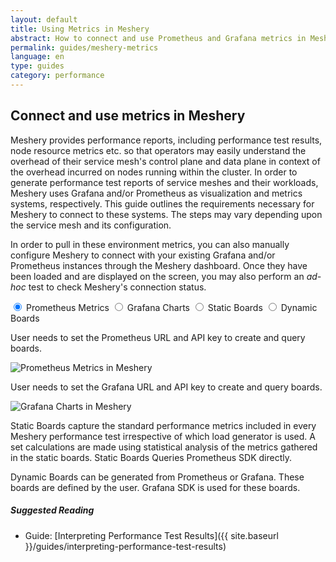 ```yaml
---
layout: default
title: Using Metrics in Meshery
abstract: How to connect and use Prometheus and Grafana metrics in Meshery
permalink: guides/meshery-metrics
language: en
type: guides
category: performance
---
```


## Connect and use metrics in Meshery

Meshery provides performance reports, including performance test results, node resource metrics etc. so that operators may easily understand the overhead of their service mesh's control plane and data plane in context of the overhead incurred on nodes running within the cluster. In order to generate performance test reports of service meshes and their workloads, Meshery uses Grafana and/or Prometheus as visualization and metrics systems, respectively. This guide outlines the requirements necessary for Meshery to connect to these systems. The steps may vary depending upon the service mesh and its configuration.

In order to pull in these environment metrics, you can also manually configure Meshery to connect with your existing Grafana and/or Prometheus instances through the Meshery dashboard. Once they have been loaded and are displayed on the screen, you may also perform an _ad-hoc_ test to check Meshery's connection status.

<main>
  
  <input id="tab1" type="radio" name="tabs" checked>
  <label for="tab1">Prometheus Metrics</label>
    
  <input id="tab2" type="radio" name="tabs">
  <label for="tab2">Grafana Charts</label>
    
  <input id="tab3" type="radio" name="tabs">
  <label for="tab3">Static Boards</label>
    
  <input id="tab4" type="radio" name="tabs">
  <label for="tab4">Dynamic Boards</label>
    
  <section class="tabbed" id="content1">
    <p>User needs to set the Prometheus URL and API key to create and query boards.</p>
    <img src="{{ site.baseurl }}/assets/img/architecture/PrometheusCharts.svg" 
      alt="Prometheus Metrics in Meshery" />

  </section>
    
  <section class="tabbed" id="content2">
    <p>User needs to set the Grafana URL and API key to create and query boards.</p>
    <img src="{{ site.baseurl }}/assets/img/architecture/GrafanaBoards.svg"
      alt="Grafana Charts in Meshery" />

  </section>
    
  <section id="content3">
    <p>
      Static Boards capture the standard performance metrics included in every Meshery performance test irrespective of which load generator is used. A set calculations are made using statistical analysis of the metrics gathered in the static boards. Static Boards Queries Prometheus SDK directly.
    </p>
  </section>
    
  <section id="content4">
    <p>
      Dynamic Boards can be generated from Prometheus or Grafana. These boards are defined by the user. Grafana SDK is used for these boards.
    </p>

  </section>
    
</main>

<!-- ## Tutorial Guide

Connect Meshery to your Grafana and Prometheus instances to enable enhanced service mesh performance management. Deploy a service mesh and any available sample application

Retreive the IP address of your Minikube cluster by executing:

 <pre class="codeblock-pre">
 <div class="codeblock"><div class="clipboardjs">
 minikube ip
 172.17.0.2
 </div></div>
 </pre>

* Set up Grafana and/or Prometheus:
1. [Connect Meshery to metric systems](#connect-meshery-to-metric-systems)
2. [Connect Meshery to metric systems using Minikube](#Connect-Meshery-to-metric-systems-using-Minikube)

* Expose the service metric ports - The service ports of Grafana and Prometheus need to be exposed in order for Meshery to connect to and interact with these visualizations and metrics systems.
* Access the port assigned to the metric service
* [Run Performance tests](#run-performance-tests)


### **Connect Meshery to metric systems**

#### 1. Using kubectl, edit the Grafana and Prometheus services in the *Istio-system* namespace:

```sh
kubectl edit svc grafana -n istio-system
```

#### 2. Change specification type

By default, the service specification types, like Grafana is configured to `ClusterIP`. You can change it to `NodePort` by executing:

 <pre class="codeblock-pre">
 <div class="codeblock"><div class="clipboardjs">
 kubectl patch svc prometheus -p '{"spec": {"type": "NodePort"}}' -n istio-system
 </div></div>
 </pre>

#### 3. Get the newly assigned port for your chosen service

Run:
```
kubectl get svc grafana -n istio-system
```

Example output:
```
NAME      TYPE       CLUSTER-IP      EXTERNAL-IP   PORT(S)          AGE
grafana   NodePort   10.100.67.144   <none>        3000:30188/TCP   3d11h
```

#### 4. Access the service port

 <pre class="codeblock-pre">
 <div class="codeblock"><div class="clipboardjs">
 http://172.17.0.2:30822
 </div></div>
 </pre>

###### 2. Expose the service

By default, the service specification types, like Prometheus, Grafana, and the `productpage`, are configured to **ClusterIP**. You can change it to **NodePort** by replacing *service spec type* with the spec you wish to run and executing:

 <pre class="codeblock-pre">
 <div class="codeblock"><div class="clipboardjs">
 kubectl patch svc grafana -p '{"spec": {"type": "NodePort"}}' -n istio-system
 </div></div>
 </pre>

### **Expose Grafana service**

* Get the NodePort of Grafana service using below command

```
kubectl describe services grafana -n istio-system|grep NodePort

o/p:NodePort:  http  32130/TCP
```

* Find the Grafana endpoint

The Grafana endpoint will be *http://$MINIKUBE_IP:NODE_PORT*

 <pre class="codeblock-pre">
 <div class="codeblock"><div class="clipboardjs">
 http://172.17.0.2:32130
 </div></div>
 </pre>

<a href="{{ site.baseurl }}/assets/img/meshery-metrics/grafana-server-settings.png">
  <img style="width:500px;" src="{{ site.baseurl }}/assets/img/meshery-metrics/grafana-server-settings.png" />
</a>

### **Expose Prometheus service**

Meshery allows you to expose Prometheus as a service with a single click. You can do this:
- [Through the Meshery UI](#meshery-ui)
- Alternatively, you can also attempt [Manual Integration](#manual-steps)

#### **Meshery UI**

Meshery auto-discovers all Prometheus instances available on your local system and will offer you a list of options to choose from. You can select the Prometheus Server that you wish to employ.


<a href="{{ site.baseurl }}/assets/img/meshery-metrics/prometheus-settings.png">
  <img style="width:500px;" src="{{ site.baseurl }}/assets/img/meshery-metrics/prometheus-settings.png" />
</a>

Meshery also provides you the option of simply pasting in your Prometheus queries:

- Navigate to the management page for Istio on the Meshery UI
- Click on <i class="fas fa-caret-right fa-lg"></i>, located under **Apply Custom Configuration**
- Paste in your Prometherus query. Click on <i class="fas fa-caret-right fa-lg"></i>

<a href="{{ site.baseurl }}/assets/img/meshery-metrics/prometheus-query.png">
  <img style="width:500px;" src="{{ site.baseurl }}/assets/img/meshery-metrics/prometheus-query.png" />
</a>

#### **Manual Steps**

* Get the NodePort of Prometheus service by executing:

 <pre class="codeblock-pre">
 <div class="codeblock"><div class="clipboardjs">
 kubectl patch svc grafana -p '{"spec": {"type": "NodePort"}}' -n book-info
 </div></div>
 </pre>

* Find the Prometheus endpoint

The Prometheus endpoint will be *http://$MINIKUBE_IP:NODE_PORT*

```
http://172.17.0.2:30822
```

#### **Expose Istio BookInfo sample app `productpage` service**

* Get the NodePort of `productpage` service by executing:

```
kubectl describe services productpage -n book-info|grep NodePort

NodePort:  http  30535/TCP
```

* Find the `productpage` endpoint

The `productpage` endpoint will be http://$MINIKUBE_IP:NODE_PORT

 <pre class="codeblock-pre">
 <div class="codeblock"><div class="clipboardjs">
 http://172.17.0.2:30535/productpage
 </div></div>
 </pre>

#### **Run Performance Tests**

After successfully setting up a connection between your metric service and Meshery, you may proceed to run performance tests by navigating to the Performance Test tab on Meshery:

<a href="{{ site.baseurl }}/assets/img/performance-management/performance-meshery.png"><img style="width:450px;padding-top:5px;" src="{{ site.baseurl }}/assets/img/performance-management/performance-meshery.png" /></a>

**Run Test Results**

<a href="{{ site.baseurl }}/assets/img/performance-management/meshery-and-grafana.png"><img style="width:450px;padding-top:5px;" src="{{ site.baseurl }}/assets/img/performance-management/meshery-and-grafana.png" /></a> -->

##### Suggested Reading

- Guide: [Interpreting Performance Test Results]({{ site.baseurl }}/guides/interpreting-performance-test-results)

